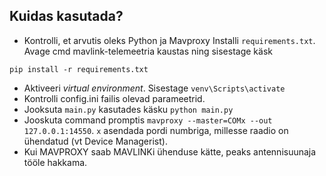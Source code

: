 ## Kuidas kasutada?
- Kontrolli, et arvutis oleks Python ja Mavproxy
Installi `requirements.txt`. Avage cmd mavlink-telemeetria kaustas ning sisestage käsk

```
pip install -r requirements.txt
```


- Aktiveeri _virtual environment_. Sisestage ```venv\Scripts\activate```
- Kontrolli config.ini failis olevad parameetrid.
- Jooksuta `main.py` kasutades käsku ```python main.py```
- Jooskuta command promptis `mavproxy --master=COMx --out 127.0.0.1:14550`. `x` asendada pordi numbriga, millesse raadio on ühendatud (vt Device Managerist).
- Kui MAVPROXY saab MAVLINKi ühenduse kätte, peaks antennisuunaja tööle hakkama.
